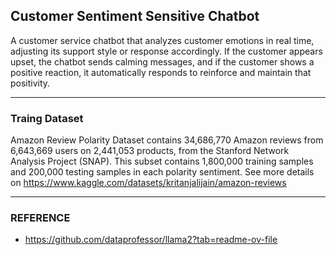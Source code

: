 ## Customer Sentiment Sensitive Chatbot

A customer service chatbot that analyzes customer emotions in real time, adjusting its support style or response accordingly. If the customer appears upset, the chatbot sends calming messages, and if the customer shows a positive reaction, it automatically responds to reinforce and maintain that positivity.

---

### Traing Dataset

Amazon Review Polarity Dataset contains 34,686,770 Amazon reviews from 6,643,669 users on 2,441,053 products, from the Stanford Network Analysis Project (SNAP). This subset contains 1,800,000 training samples and 200,000 testing samples in each polarity sentiment. See more details on https://www.kaggle.com/datasets/kritanjalijain/amazon-reviews

---

### REFERENCE 

- https://github.com/dataprofessor/llama2?tab=readme-ov-file